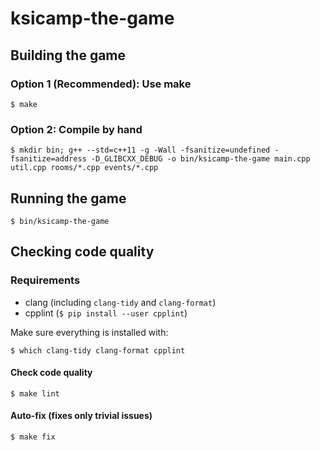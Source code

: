 # ksicamp-the-game

## Building the game

### Option 1 (Recommended): Use make
```
$ make
```

### Option 2: Compile by hand
```
$ mkdir bin; g++ --std=c++11 -g -Wall -fsanitize=undefined -fsanitize=address -D_GLIBCXX_DEBUG -o bin/ksicamp-the-game main.cpp util.cpp rooms/*.cpp events/*.cpp
```

## Running the game
```
$ bin/ksicamp-the-game
```

## Checking code quality

### Requirements
* clang (including `clang-tidy` and `clang-format`)
* cpplint (`$ pip install --user cpplint`)

Make sure everything is installed with:
```
$ which clang-tidy clang-format cpplint
```
#### Check code quality
```
$ make lint
```
#### Auto-fix (fixes only trivial issues)
```
$ make fix
```

